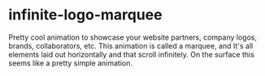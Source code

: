 # infinite-logo-marquee
Pretty cool animation to showcase your website partners, company logos, brands, collaborators, etc. This animation is called a marquee, and It's all elements laid out horizontally and that scroll infinitely. On the surface this seems like a pretty simple animation.
